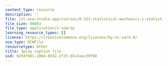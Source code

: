 ```yaml
---
content_type: resource
description: ''
file: /ol-ocw-studio-app/courses/8-333-statistical-mechanics-i-statistical-mechanics-of-particles-fall-2013/9294f681206d89322f2565c4aac39f90_I_LcUur7quE.srt
file_size: 86043
file_type: application/x-subrip
learning_resource_types: []
license: https://creativecommons.org/licenses/by-nc-sa/4.0/
ocw_type: OCWFile
resourcetype: Other
title: 3play caption file
uid: 9294f681-206d-8932-2f25-65c4aac39f90
---
```

